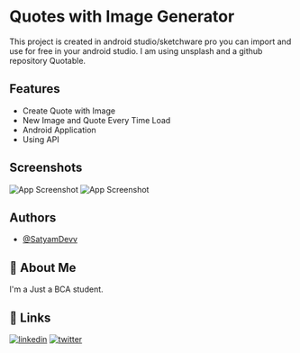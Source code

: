 
# Quotes with Image Generator

This project is created in android studio/sketchware pro you can import and use for free in your android studio. I am using unsplash and a github repository Quotable.


## Features

- Create Quote with Image
- New Image and Quote Every Time Load
- Android Application
- Using API


## Screenshots

![App Screenshot](https://lh3.googleusercontent.com/d/1AjbHhU474jEqQaMIYatuJ-ck7H1Ezd5c)
![App Screenshot](https://lh3.googleusercontent.com/d/1AcZ2IKzKbEj07hg8G3V9FukgEOMkgWqQ)
## Authors

- [@SatyamDevv](https://github.com/SatyamDevv)


## 🚀 About Me
I'm a Just a BCA student.


## 🔗 Links

[![linkedin](https://img.shields.io/badge/linkedin-0A66C2?style=for-the-badge&logo=linkedin&logoColor=white)](https://www.linkedin.com/in/satyam-tiwari-7631a9109)
[![twitter](https://img.shields.io/badge/twitter-1DA1F2?style=for-the-badge&logo=twitter&logoColor=white)](https://twitter.com/SatyamDevv)


